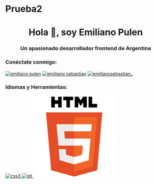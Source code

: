# Prueba2
<h1 align="center">Hola 👋, soy Emiliano Pulen</h1>
<h3 align="center">Un apasionado desarrollador frontend de Argentina</h3>

<h3 align="left">Conéctate conmigo: </h3>
<p align="left">
<a href="https://linkedin.com/in/emiliano pulen" target="blank"><img align="center" src="https:// raw.githubusercontent.com/rahuldkjain/github-profile-readme-generator/master/src/images/icons/Social/linked-in-alt.svg" alt="emiliano pulen" height="30" width="40" /></a>
<a href="https://fb.com/emiliano sebastian" target="blank"><img align="center" src="https://raw.githubusercontent.com/rahuldkjain/github-profile-readme-generator/master/src/images/icons/Social/facebook.svg" alt="emiliano sebastian" height="30" width="40" /></a>
<a href="https://instagram.com/emilianosebastian_" target="blank"><img align="center" src="https://raw.githubusercontent.com/rahuldkjain/github-profile-readme-generator /master/src/images/icons/Social/instagram.svg" alt="emilianosebastian_" height="30" width="40" /></a>
</p>

<h3 align="left">Idiomas y Herramientas:</h3>
<p align="left"> <a href="https://www.w3schools.com/css/" target="_blank" rel="noreferrer"> <img src="https://raw.githubusercontent. com/devicons/devicon/master/icons/css3/css3-original-wordmark.svg" alt="css3" width="40" height="40"/> </a> <a href="https:// git-scm.com/" target="_blank" rel="noreferrer"> <img src="https://www.vectorlogo.zone/logos/git-scm/git-scm-icon.svg" alt=" git" width="40" height="40"/> </a> <a href="https://www.w3.org/html/" target="_blank" rel="noreferrer"> <img src ="https://raw.githubusercontent.com/devicons/devicon/master/icons/html5/html5-original-wordmark.svg" alt="html5" ancho="40" altura="40"/> </a> </p>

